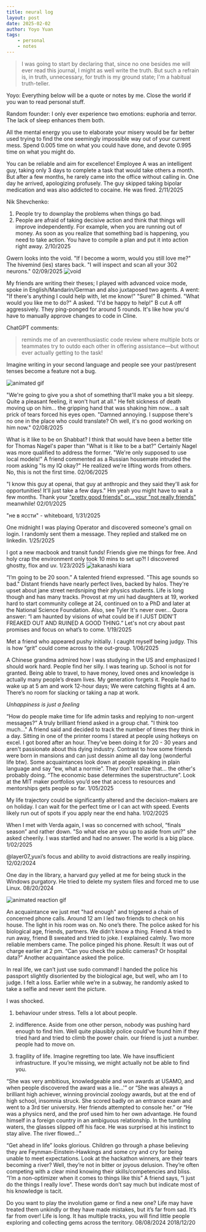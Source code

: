 ```yaml
---
title: neural log
layout: post
date: 2025-02-02
author: Yoyo Yuan
tags:
    - personal
    - notes
---
```



> I was going to start by declaring that, since no one besides me will ever read this journal, I might as well write the truth.  But such a refrain is, in truth, unnecessary, for truth is my ground state; I'm a habitual truth-teller.

Yoyo: Everything below will be a quote or notes by me. Close the world if you wan to read personal stuff.

Random founder: I only ever experience two emotions: euphoria and terror. The lack of sleep enhances them both.

All the mental energy you use to elaborate your misery would be far better used trying to find the one seemingly impossible way out of your current mess. Spend 0.005 time on what you could have done, and devote 0.995 time on what you might do. 

You can be reliable and aim for excellence!
Employee A was an intelligent guy, taking only 3 days to complete a task that would take others a month. But after a few months, he rarely came into the office without calling in. One day he arrived, apologizing profusely. The guy skipped taking bipolar medication and was also addicted to cocaine. He was fired.
2/11/2025

Nik Shevchenko:
1. People try to downplay the problems when things go bad.
2. People are afraid of taking decisive action and think that things will improve independently. For example, when you are running out of money. As soon as you realize that something bad is happening, you need to take action. You have to compile a plan and put it into action right away.
2/10/2025


Gwern looks into the void. "If I become a worm, would you still love me?"   
The hivemind (ies) stares back. "I will inspect and scan all your 302 neurons."
02/09/2025
![void](/assets/images/void.jpg)

My friends are writing their theses; I played with advanced voice mode, spoke in English/Mandarin/German and also juxtaposed two agents. A went: "If there's anything I could help with, let me know!" "Sure!" B chimed. "What would you like me to do?" A asked. "I'd be happy to help!" B cut A off aggressively. They ping-ponged for around 5 rounds. It's like how you'd have to manually approve changes to code in Cline.

ChatGPT comments: 
> reminds me of an overenthusiastic code review where multiple bots or teammates try to outdo each other in offering assistance—but without ever actually getting to the task!

Imagine writing in your second language and people see your past/present tenses become a feature not a bug.

![animated gif](https://media2.giphy.com/media/v1.Y2lkPTc5MGI3NjExbHN2dDc5ZjB4MmFra3Bvem80YTBzZnFhMHd0NnU1OHRldXI5cDVzeiZlcD12MV9pbnRlcm5hbF9naWZfYnlfaWQmY3Q9Zw/M8vDJAc7w9JkluCDbq/giphy.gif)

"We're going to give you a shot of something that'll make you a bit sleepy. Quite a pleasant feeling, it won't hurt at all."
He felt sickness of death moving up on him... the gripping hand that was shaking him now... a salt prick of tears forced his eyes open. 
"Damned annoying. I suppose there's no one in the place who could translate? Oh well, it's no good working on him now."
02/08/2025

What is it like to be on Shabbat? I think that would have been a better title for Thomas Nagel's paper than "What is it like to be a bat?" Certainly Nagel was more qualified to address the former. "We're only supposed to use local models!" A friend commented as a Russian housemate intruded the room asking "Is my IQ okay?" He realized we're lifting words from others. No, this is not the first time.
02/06/2025

"I know this guy at openai, that guy at anthropic and they said they'll ask for opportunities! It'll just take a few days." Hm yeah you might have to wait a few months. Thank your ["pretty good friends" or... your "not really friends"](https://waitbutwhy.com/2014/12/10-types-odd-friendships-youre-probably-part.html) meanwhile! 02/01/2025

"не в яссти" - whiteboard, 1/31/2025 

One midnight I was playing Operator and discovered someone's gmail on login. I randomly sent them a message. They replied and stalked me on linkedin. 1/25/2025

I got a new macbook and transit funds! Friends give me things for free. And holy crap the environment only took 10 mins to set up?! I discovered ghostty, flox and uv. 
1/23/2025
![takanashi kiara](https://nichegamer.com/wp-content/uploads/2020/12/takanashi-kiara-12-9-2020.jpg)

“I’m going to be 20 soon.” A talented friend expressed. "This age sounds so bad."  Distant friends have nearly perfect lives, backed by halos. They're upset about jane street nerdsniping their physics students. Life is long though and has many tracks. Provost at my uni had daughters at 19, worked hard to start community college at 24, continued on to a PhD and later at the National Science Foundation. Also, see Tyler It's never over... Quora answer: “I am haunted by visions of what could be if I JUST DIDN'T FREAKED OUT AND RUINED A GOOD THING.” Let's not cry about past promises and focus on what’s to come. 1/19/2025

Met a friend who appeared pushy initially. I caught myself being judgy. This is how “grit” could come across to the out-group.
1/06/2025

A Chinese grandma admired how I was studying in the US and emphasized I should work hard. People find her silly. I was tearing up. School is not for granted. Being able to travel, to have money, loved ones and knowledge is actually many people’s dream lives. My generation forgets it. People had to wake up at 5 am and work 12-hour days; We were catching flights at 4 am. There’s no room for slacking or taking a nap at work.

*Unhappiness is just a feeling*

“How do people make time for life admin tasks and replying to non-urgent messages?” A truly brilliant friend asked in a group chat. "I think too much..." A friend said and decided to track the number of times they think in a day. Sitting in one of the printer rooms I stared at people using hotkeys on excel. I got bored after an hour. They’ve been doing it for 20 - 30 years and aren't passionate about this dying industry. Contrast to how some friends were born in mansions and can just dessin anime all day long (wonderful life btw). Some acquaintances look down at people speaking in plain language and say “ew, what a normie”. They don’t realize that... the other's probably doing. “The economic base determines the superstructure”. Look at the MIT maker portfolios you’d see that access to resources and mentorships gets people so far. 1/05/2025

My life trajectory could be significantly altered and the decision-makers are on holiday. I can wait for the perfect time or I can act with speed. Events likely run out of spots if you apply near the end haha. 1/02/2025

When I met with Verda again, I was so concerned with school, “finals season” and rather down. "So what else are you up to aside from uni?" she asked cheerily. I was startled and had no answer. The world is a big place. 1/02/2025

@layer07_yuxi’s focus and ability to avoid distractions are really inspiring. 12/02/2024

One day in the library, a harvard guy yelled at me for being stuck in the Windows purgatory. He tried to delete my system files and forced me to use Linux. 
08/20/2024

![animated reaction gif](https://media2.giphy.com/media/v1.Y2lkPTc5MGI3NjExeXp2bXI4OXd3ZDl4YWtvNm80MjF3dnNzM3d5bm0zOG81MHVmMXlmYiZlcD12MV9pbnRlcm5hbF9naWZfYnlfaWQmY3Q9Zw/xTiIzkLOknx8ELm4Ok/giphy.gif)

An acquaintance we just met "had enough" and triggered a chain of concerned phone calls. Around 12 am I led two friends to check on his house. The light in his room was on. No one’s there. The police asked for his biological age, friends, partners. We didn’t know a thing. Friend A tried to run away, friend B sweated and tried to joke. I explained calmly. Two more reliable members came. The police pinged his phone. Result: It was out of charge earlier at 2 pm. “Can you check the public cameras? Or hospital data?” Another acquaintance asked the police.

In real life, we can’t just use sudo command! I handed the police his passport slightly disoriented by the biological age, but well, who am I to judge. I felt a loss. Earlier while we’re in a subway, he randomly asked to take a selfie and never sent the picture. 

I was shocked.
1. behaviour under stress. Tells a lot about people.

2. indifference. Aside from one other person, nobody was pushing hard enough to find him. Well quite plausibly police could've found him if they tried hard and tried to climb the power chain. our friend is just a number. people had to move on. 

3. fragility of life. Imagine regretting too late. We have insufficient infrastructure. If you’re missing, we might actually not be able to find you.

“She was very ambitious, knowledgeable and won awards at USAMO, and when people discovered the award was a lie...'” or “She was always a brilliant high achiever, winning provincial zoology awards, but at the end of high school, insomnia struck. She scored badly on an entrance exam and went to a 3rd tier university. Her friends attempted to console her.” or “He was a physics nerd, and the prof used him to her own advantage. He found himself in a foreign country in an ambiguous relationship. In the tumbling waters, the glasses slipped off his face. He was surprised at his instinct to stay alive. The river flowed…”

“Get ahead in life” looks glorious. Children go through a phase believing they are Feynman-Einstein-Hawkings and some cry and cry for being unable to meet expectations. Look at the hackathon winners, are their tears becoming a river? Well, they’re not in bitter or joyous delusion. They’re often competing with a clear mind knowing their skills/competencies and bliss. “I’m a non-optimizer when it comes to things like this” A friend says, “I just do the things I really love”. These words don’t say much but indicate most of his knowledge is tacit.
 
Do you want to play the involution game or find a new one? Life may have treated them unkindly or they have made mistakes, but it’s far from sad. It’s far from over! Life is long. It has multiple tracks, you will find little people exploring and collecting gems across the territory.
08/08/2024
2018/12/20
